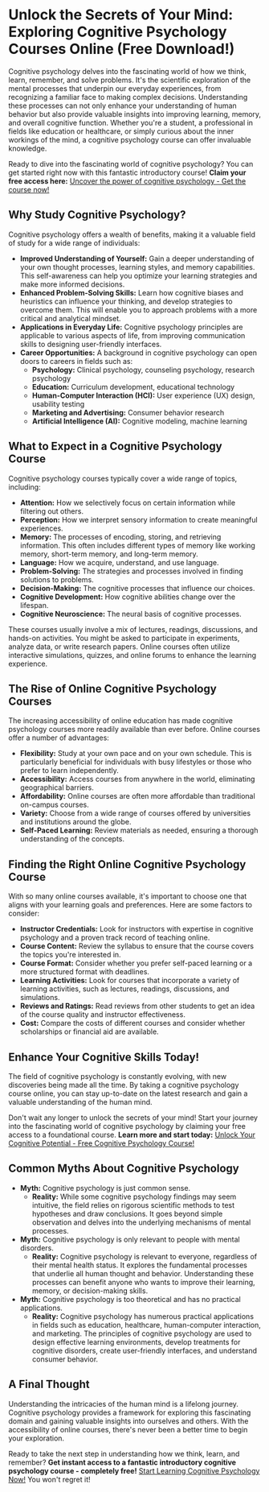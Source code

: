 # Unlock the Secrets of Your Mind: Exploring Cognitive Psychology Courses Online (Free Download!)

Cognitive psychology delves into the fascinating world of how we think, learn, remember, and solve problems. It's the scientific exploration of the mental processes that underpin our everyday experiences, from recognizing a familiar face to making complex decisions. Understanding these processes can not only enhance your understanding of human behavior but also provide valuable insights into improving learning, memory, and overall cognitive function.  Whether you're a student, a professional in fields like education or healthcare, or simply curious about the inner workings of the mind, a cognitive psychology course can offer invaluable knowledge.

Ready to dive into the fascinating world of cognitive psychology?  You can get started right now with this fantastic introductory course!  **Claim your free access here:** [Uncover the power of cognitive psychology - Get the course now!](https://udemywork.com/cognitive-psychology-courses-online)

## Why Study Cognitive Psychology?

Cognitive psychology offers a wealth of benefits, making it a valuable field of study for a wide range of individuals:

*   **Improved Understanding of Yourself:** Gain a deeper understanding of your own thought processes, learning styles, and memory capabilities. This self-awareness can help you optimize your learning strategies and make more informed decisions.
*   **Enhanced Problem-Solving Skills:** Learn how cognitive biases and heuristics can influence your thinking, and develop strategies to overcome them. This will enable you to approach problems with a more critical and analytical mindset.
*   **Applications in Everyday Life:** Cognitive psychology principles are applicable to various aspects of life, from improving communication skills to designing user-friendly interfaces.
*   **Career Opportunities:** A background in cognitive psychology can open doors to careers in fields such as:
    *   **Psychology:** Clinical psychology, counseling psychology, research psychology
    *   **Education:** Curriculum development, educational technology
    *   **Human-Computer Interaction (HCI):** User experience (UX) design, usability testing
    *   **Marketing and Advertising:** Consumer behavior research
    *   **Artificial Intelligence (AI):** Cognitive modeling, machine learning

## What to Expect in a Cognitive Psychology Course

Cognitive psychology courses typically cover a wide range of topics, including:

*   **Attention:** How we selectively focus on certain information while filtering out others.
*   **Perception:** How we interpret sensory information to create meaningful experiences.
*   **Memory:** The processes of encoding, storing, and retrieving information.  This often includes different types of memory like working memory, short-term memory, and long-term memory.
*   **Language:** How we acquire, understand, and use language.
*   **Problem-Solving:** The strategies and processes involved in finding solutions to problems.
*   **Decision-Making:** The cognitive processes that influence our choices.
*   **Cognitive Development:** How cognitive abilities change over the lifespan.
*   **Cognitive Neuroscience:** The neural basis of cognitive processes.

These courses usually involve a mix of lectures, readings, discussions, and hands-on activities. You might be asked to participate in experiments, analyze data, or write research papers.  Online courses often utilize interactive simulations, quizzes, and online forums to enhance the learning experience.

## The Rise of Online Cognitive Psychology Courses

The increasing accessibility of online education has made cognitive psychology courses more readily available than ever before. Online courses offer a number of advantages:

*   **Flexibility:** Study at your own pace and on your own schedule. This is particularly beneficial for individuals with busy lifestyles or those who prefer to learn independently.
*   **Accessibility:** Access courses from anywhere in the world, eliminating geographical barriers.
*   **Affordability:** Online courses are often more affordable than traditional on-campus courses.
*   **Variety:** Choose from a wide range of courses offered by universities and institutions around the globe.
*   **Self-Paced Learning:** Review materials as needed, ensuring a thorough understanding of the concepts.

## Finding the Right Online Cognitive Psychology Course

With so many online courses available, it's important to choose one that aligns with your learning goals and preferences. Here are some factors to consider:

*   **Instructor Credentials:** Look for instructors with expertise in cognitive psychology and a proven track record of teaching online.
*   **Course Content:** Review the syllabus to ensure that the course covers the topics you're interested in.
*   **Course Format:** Consider whether you prefer self-paced learning or a more structured format with deadlines.
*   **Learning Activities:** Look for courses that incorporate a variety of learning activities, such as lectures, readings, discussions, and simulations.
*   **Reviews and Ratings:** Read reviews from other students to get an idea of the course quality and instructor effectiveness.
*   **Cost:** Compare the costs of different courses and consider whether scholarships or financial aid are available.

## Enhance Your Cognitive Skills Today!

The field of cognitive psychology is constantly evolving, with new discoveries being made all the time. By taking a cognitive psychology course online, you can stay up-to-date on the latest research and gain a valuable understanding of the human mind.

Don't wait any longer to unlock the secrets of your mind! Start your journey into the fascinating world of cognitive psychology by claiming your free access to a foundational course. **Learn more and start today:** [Unlock Your Cognitive Potential - Free Cognitive Psychology Course!](https://udemywork.com/cognitive-psychology-courses-online)

## Common Myths About Cognitive Psychology

*   **Myth:** Cognitive psychology is just common sense.
    *   **Reality:** While some cognitive psychology findings may seem intuitive, the field relies on rigorous scientific methods to test hypotheses and draw conclusions. It goes beyond simple observation and delves into the underlying mechanisms of mental processes.
*   **Myth:** Cognitive psychology is only relevant to people with mental disorders.
    *   **Reality:** Cognitive psychology is relevant to everyone, regardless of their mental health status. It explores the fundamental processes that underlie all human thought and behavior. Understanding these processes can benefit anyone who wants to improve their learning, memory, or decision-making skills.
*   **Myth:** Cognitive psychology is too theoretical and has no practical applications.
    *   **Reality:** Cognitive psychology has numerous practical applications in fields such as education, healthcare, human-computer interaction, and marketing. The principles of cognitive psychology are used to design effective learning environments, develop treatments for cognitive disorders, create user-friendly interfaces, and understand consumer behavior.

## A Final Thought

Understanding the intricacies of the human mind is a lifelong journey.  Cognitive psychology provides a framework for exploring this fascinating domain and gaining valuable insights into ourselves and others.  With the accessibility of online courses, there's never been a better time to begin your exploration.

Ready to take the next step in understanding how we think, learn, and remember? **Get instant access to a fantastic introductory cognitive psychology course - completely free!** [Start Learning Cognitive Psychology Now!](https://udemywork.com/cognitive-psychology-courses-online) You won't regret it!
